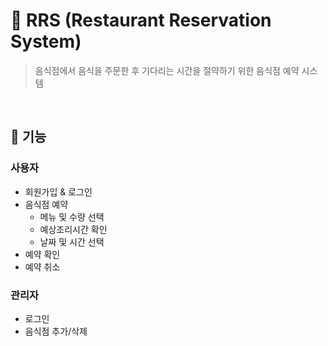 # 🍕 RRS (Restaurant Reservation System)
> 음식점에서 음식을 주문한 후 기다리는 시간을 절약하기 위한 음식점 예약 시스템

<br>

## 🌼 기능
### 사용자
- 회원가입 & 로그인
- 음식점 예약
  - 메뉴 및 수량 선택
  - 예상조리시간 확인
  - 날짜 및 시간 선택
- 예약 확인
- 예약 취소

### 관리자
- 로그인
- 음식점 추가/삭제
